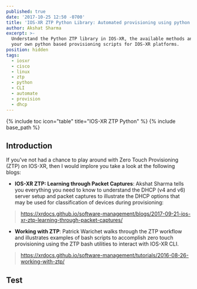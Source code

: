 ```yaml
---
published: true
date: '2017-10-25 12:50 -0700'
title: 'IOS-XR ZTP Python Library: Automated provisioning using python (6.2.2+)'
author: Akshat Sharma
excerpt: >-
  Understand the Python ZTP library in IOS-XR, the available methods and build
  your own python based provisioning scripts for IOS-XR platforms.
position: hidden
tags:
  - iosxr
  - cisco
  - linux
  - ztp
  - python
  - CLI
  - automate
  - provision
  - dhcp
---
```


{% include toc icon="table" title="IOS-XR ZTP Python" %}
{% include base_path %}

## Introduction

If you've not had a chance to play around with Zero Touch Provisioning (ZTP) on IOS-XR, then I would implore you take a look at the following blogs:

*  **IOS-XR ZTP: Learning through Packet Captures**: Akshat Sharma tells you everything you need to know to understand the DHCP (v4 and v6) server setup and packet captures to illustrate the DHCP options that may be used for classification of devices during provisioning:
>https://xrdocs.github.io/software-management/blogs/2017-09-21-ios-xr-ztp-learning-through-packet-captures/

*  **Working with ZTP**: Patrick Warichet walks through the ZTP workflow and illustrates examples of bash scripts to accomplish zero touch provisioning using the ZTP bash utilities to interact with IOS-XR CLI.
>https://xrdocs.github.io/software-management/tutorials/2016-08-26-working-with-ztp/

## Test

